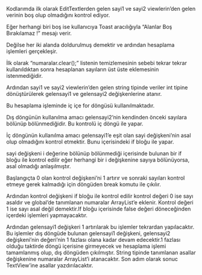 Kodlarımda ilk olarak EditTextlerden gelen sayi1 ve sayi2  viewlerin’den gelen verinin boş olup  olmadığını kontrol ediyor.

Eğer herhangi biri boş ise kullanıcıya Toast aracılığıyla “Alanlar Boş Bırakılamaz !” mesajı verir.

Değilse her iki alanda doldurulmuş demektir ve ardından hesaplama işlemleri gerçekleşir.

İlk olarak “numaralar.clear();”  listenin temizlemesinin sebebi tekrar tekrar kullanıldıktan sonra hesaplanan sayıların üst üste eklemesinin istenmediğidir.

Ardından sayi1 ve sayi2 viewlerin’den gelen string tipinde veriler int tipine dönüştürülerek gelensayi1 ve gelensayi2 değişkenlerine atanır.

Bu hesaplama işleminde iç içe for döngüsü kullanılmaktadır. 

Dış döngünün kullanılma amacı gelensayi2’nin kendinden önceki sayılara bölünüp bölünmediğidir. Bu kontrolü iç döngü ile yapar. 

İç döngünün kullanılma amacı gelensayi1’e eşit olan sayi değişkeni’nin asal olup olmadığını kontrol etmektir. Bunu içerisindeki if bloğu ile yapar.

sayi değişkeni i değerine bölünüp bölünmediği içerisinde bulunan bir if bloğu ile kontrol edilir eğer herhangi bir i değişkenine sayıya bölünüyorsa, asal olmadığı anlaşılmıştır.

Başlangıçta 0 olan kontrol değişkeni’ni 1 artırır ve sonraki sayıları kontrol etmeye gerek kalmadığı için döngüden break komutu ile çıkılır.

Ardından kontrol değişkeni if bloğu ile kontrol edilir kontrol değeri 0 ise sayı asaldır ve global’de tanımlanan numaralar ArrayList’e eklenir. Kontrol değeri 1 ise sayı asal değil demektir.If bloğu içerisinde false değeri döneceğinden içerdeki işlemleri yapmayacaktır.

Ardından gelensayi1 değişkeri 1 artırılarak bu işlemler tekrardan yapılacaktır.
Bu işlemler dış döngüde bulunan gelensayi1 değişkeni, gelensayi2 değişkeni’nin değeri’nin 1 fazlası olana kadar devam edecektir.1 fazlası olduğu taktirde döngü içerisine girmeyecek ve hesaplama işlemi tamamlanmış olup, dış döngüden çıkılmıştır.
String tipinde  tanımlanan asallar değişkenine numaralar ArrayList’i atanacaktır.
Son adım olarak sonuc TextView’ine asallar yazdırılacaktır.